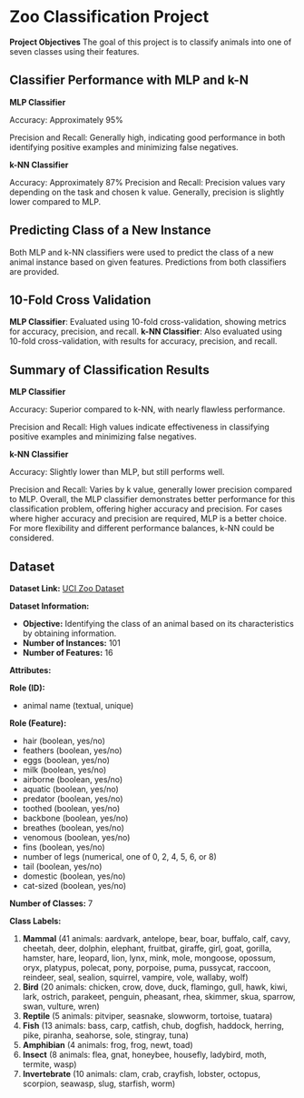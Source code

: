 # Zoo Classification Project

**Project Objectives**
The goal of this project is to classify animals into one of seven classes using their features.

## Classifier Performance with MLP and k-N
**MLP Classifier**

Accuracy: Approximately 95%

Precision and Recall: Generally high, indicating good performance in both identifying positive examples and minimizing false negatives.

**k-NN Classifier**

Accuracy: Approximately 87%
Precision and Recall: Precision values vary depending on the task and chosen k value. Generally, precision is slightly lower compared to MLP.

## Predicting Class of a New Instance
Both MLP and k-NN classifiers were used to predict the class of a new animal instance based on given features. Predictions from both classifiers are provided.

## 10-Fold Cross Validation
**MLP Classifier**: Evaluated using 10-fold cross-validation, showing metrics for accuracy, precision, and recall.
**k-NN Classifier**: Also evaluated using 10-fold cross-validation, with results for accuracy, precision, and recall.

## Summary of Classification Results
**MLP Classifier**


Accuracy: Superior compared to k-NN, with nearly flawless performance.

Precision and Recall: High values indicate effectiveness in classifying positive examples and minimizing false negatives.

**k-NN Classifier**


Accuracy: Slightly lower than MLP, but still performs well.

Precision and Recall: Varies by k value, generally lower precision compared to MLP.
Overall, the MLP classifier demonstrates better performance for this classification problem, offering higher accuracy and precision. For cases where higher accuracy and precision are required, MLP is a better choice. For more flexibility and different performance balances, k-NN could be considered.

## Dataset
**Dataset Link:** [UCI Zoo Dataset](https://archive.ics.uci.edu/dataset/111/zoo)

**Dataset Information:**
- **Objective:** Identifying the class of an animal based on its characteristics by obtaining information.
- **Number of Instances:** 101
- **Number of Features:** 16

**Attributes:**

**Role (ID):**
- animal name (textual, unique)

**Role (Feature):**
- hair (boolean, yes/no)
- feathers (boolean, yes/no)
- eggs (boolean, yes/no)
- milk (boolean, yes/no)
- airborne (boolean, yes/no)
- aquatic (boolean, yes/no)
- predator (boolean, yes/no)
- toothed (boolean, yes/no)
- backbone (boolean, yes/no)
- breathes (boolean, yes/no)
- venomous (boolean, yes/no)
- fins (boolean, yes/no)
- number of legs (numerical, one of 0, 2, 4, 5, 6, or 8)
- tail (boolean, yes/no)
- domestic (boolean, yes/no)
- cat-sized (boolean, yes/no)

**Number of Classes:** 7

**Class Labels:**
1. **Mammal** (41 animals: aardvark, antelope, bear, boar, buffalo, calf, cavy, cheetah, deer, dolphin, elephant, fruitbat, giraffe, girl, goat, gorilla, hamster, hare, leopard, lion, lynx, mink, mole, mongoose, opossum, oryx, platypus, polecat, pony, porpoise, puma, pussycat, raccoon, reindeer, seal, sealion, squirrel, vampire, vole, wallaby, wolf)
2. **Bird** (20 animals: chicken, crow, dove, duck, flamingo, gull, hawk, kiwi, lark, ostrich, parakeet, penguin, pheasant, rhea, skimmer, skua, sparrow, swan, vulture, wren)
3. **Reptile** (5 animals: pitviper, seasnake, slowworm, tortoise, tuatara)
4. **Fish** (13 animals: bass, carp, catfish, chub, dogfish, haddock, herring, pike, piranha, seahorse, sole, stingray, tuna)
5. **Amphibian** (4 animals: frog, frog, newt, toad)
6. **Insect** (8 animals: flea, gnat, honeybee, housefly, ladybird, moth, termite, wasp)
7. **Invertebrate** (10 animals: clam, crab, crayfish, lobster, octopus, scorpion, seawasp, slug, starfish, worm)



